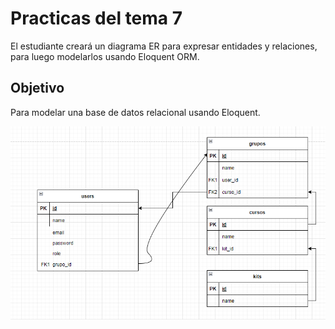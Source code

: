 
# Practicas del tema 7

El estudiante creará un diagrama ER para expresar entidades y relaciones, para luego modelarlos usando Eloquent ORM.


## Objetivo

Para modelar una base de datos relacional usando Eloquent.


![Logo](diagrama.PNG)

